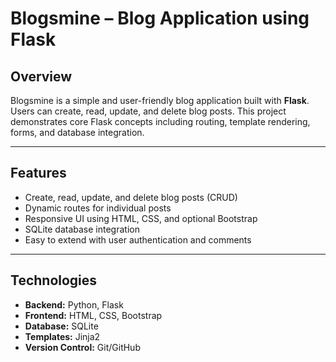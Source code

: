 # Blogsmine – Blog Application using Flask

## Overview
Blogsmine is a simple and user-friendly blog application built with **Flask**. Users can create, read, update, and delete blog posts. This project demonstrates core Flask concepts including routing, template rendering, forms, and database integration.

---

## Features
- Create, read, update, and delete blog posts (CRUD)  
- Dynamic routes for individual posts  
- Responsive UI using HTML, CSS, and optional Bootstrap  
- SQLite database integration  
- Easy to extend with user authentication and comments  

---

## Technologies
- **Backend:** Python, Flask  
- **Frontend:** HTML, CSS, Bootstrap  
- **Database:** SQLite  
- **Templates:** Jinja2  
- **Version Control:** Git/GitHub  


